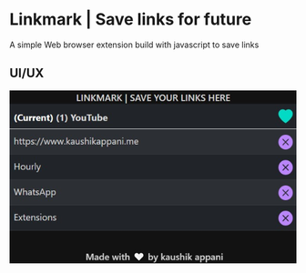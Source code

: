 
  # Linkmark | Save links for future

A simple Web browser extension build with javascript to save links 
 ## UI/UX
<p align="center">
  <img src="screenshort/UI.jpg">
 </p>

